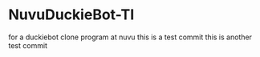 # NuvuDuckieBot-TI
for a duckiebot clone program at nuvu
this is a test commit
this is another test commit